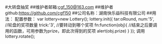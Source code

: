 #大转盘抽奖
##维护者邮箱:cgf_150@163.com
##维护者github:https://github.com/cgf150
##公司名称：湖南快乐益科技有限公司
##用法：
    配置参数：
        var lottery=new Lottery();
        lottery.init({
            tar:oRound,
            num:'5', //轮盘的奖项数量
            trick:'3', //要转动到哪个奖项
            fn:function(obj){ //结束之后要调用的函数，可用参数为prize，即此次得到的奖项
                alert(obj.prize)
            }
        });
        调用
        lottery.rotate();